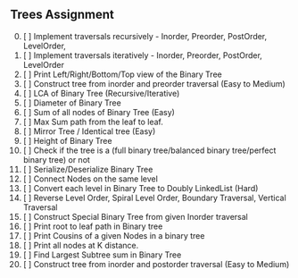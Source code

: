 ## Trees Assignment

00. [ ] Implement traversals recursively - Inorder, Preorder, PostOrder, LevelOrder, 
01. [ ] Implement traversals iteratively - Inorder, Preorder, PostOrder, LevelOrder
02. [ ] Print Left/Right/Bottom/Top view of the Binary Tree
03. [ ] Construct tree from inorder and preorder traversal (Easy to Medium)
04. [ ] LCA of Binary Tree (Recursive/Iterative)
05. [ ] Diameter of Binary Tree
06. [ ] Sum of all nodes of Binary Tree (Easy)
07. [ ] Max Sum path from the leaf to leaf.
08. [ ] Mirror Tree / Identical tree (Easy)
09. [ ] Height of Binary Tree
10. [ ] Check if the tree is a (full binary tree/balanced binary tree/perfect binary tree) or not
11. [ ] Serialize/Deserialize Binary Tree
12. [ ] Connect Nodes on the same level
13. [ ] Convert each level in Binary Tree to Doubly LinkedList (Hard)
14. [ ] Reverse Level Order, Spiral Level Order, Boundary Traversal, Vertical Traversal
15. [ ] Construct Special Binary Tree from given Inorder traversal
16. [ ] Print root to leaf path in Binary tree 
17. [ ] Print Cousins of a given Nodes in a binary tree
18. [ ] Print all nodes at K distance.
19. [ ] Find Largest Subtree sum in Binary Tree
20. [ ] Construct tree from inorder and postorder traversal (Easy to Medium)
